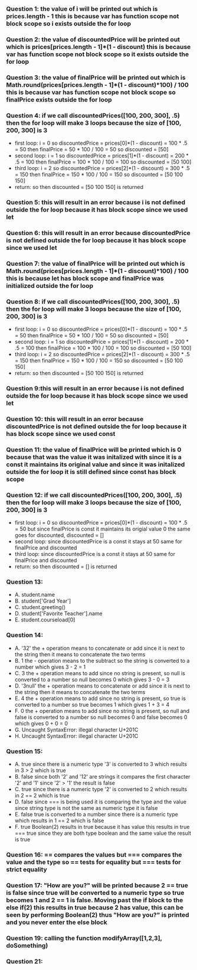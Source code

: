 ### Question 1: the value of i will be printed out which is prices.length - 1 this is because var has function scope not block scope so i exists outside the for loop
### Question 2: the value of discountedPrice will be printed out which is prices[prices.length - 1]*(1 - discount) this is because var has function scope not block scope so it exists outside the for loop
### Question 3: the value of finalPrice will be printed out which is Math.round(prices[prices.length - 1]*(1 - discount)*100) / 100 this is because var has function scope not block scope so finalPrice exists outside the for loop
### Question 4: if we call discountedPrices([100, 200, 300], .5) then the for loop will make 3 loops because the size of [100, 200, 300] is 3
- first loop: i = 0 so discountedPrice = prices[0]*(1 - discount) = 100 * .5 = 50 then finalPrice = 50 * 100 / 100 = 50 so discounted = [50]
- second loop: i = 1 so discountedPrice = prices[1]*(1 - discount) = 200 * .5 = 100 then finalPrice = 100 * 100 / 100 = 100 so discounted = [50 100]
- third loop: i = 2 so discountedPrice = prices[2]*(1 - discount) = 300 * .5 = 150 then finalPrice = 150 * 100 / 100 = 150 so discounted = [50 100 150]
- return: so then discounted = [50 100 150] is returned
### Question 5: this will result in an error because i is not defined outside the for loop because it has block scope since we used let
### Question 6: this will result in an error because discountedPrice is not defined outside the for loop because it has block scope since we used let
### Question 7: the value of finalPrice will be printed out which is Math.round(prices[prices.length - 1]*(1 - discount)*100) / 100 this is because let has block scope and finalPrice was initialized outside the for loop
### Question 8: if we call discountedPrices([100, 200, 300], .5) then the for loop will make 3 loops because the size of [100, 200, 300] is 3
- first loop: i = 0 so discountedPrice = prices[0]*(1 - discount) = 100 * .5 = 50 then finalPrice = 50 * 100 / 100 = 50 so discounted = [50]
- second loop: i = 1 so discountedPrice = prices[1]*(1 - discount) = 200 * .5 = 100 then finalPrice = 100 * 100 / 100 = 100 so discounted = [50 100]
- third loop: i = 2 so discountedPrice = prices[2]*(1 - discount) = 300 * .5 = 150 then finalPrice = 150 * 100 / 100 = 150 so discounted = [50 100 150]
- return: so then discounted = [50 100 150] is returned
### Question 9:this will result in an error because i is not defined outside the for loop because it has block scope since we used let
### Question 10: this will result in an error because discountedPrice is not defined outside the for loop because it has block scope since we used const
### Question 11: the value of finalPrice will be printed which is 0 because that was the value it was initalized with since it is a const it maintains its original value and since it was initalized outside the for loop it is still defined since const has block scope
### Question 12: if we call discountedPrices([100, 200, 300], .5) then the for loop will make 3 loops because the size of [100, 200, 300] is 3
- first loop: i = 0 so discountedPrice = prices[0]*(1 - discount) = 100 * .5 = 50 but since finalPrice is const it maintains its origial value 0 the same goes for discounted, discounted = []
- second loop: since discountedPrice is a const it stays at 50 same for finalPrice and discounted
- third loop: since discountedPrice is a const it stays at 50 same for finalPrice and discounted
- return: so then discounted = [] is returned
### Question 13:
  - A. student.name
  - B. student['Grad Year']
  - C. student.greeting()
  - D. student['Favorite  Teacher'].name
  - E. student.courseload[0]
### Question 14:
  - A. '32' the + operation means to concatenate or add since it is next to the string then it means to concatenate the two terms
  - B. 1 the - operation means to the subtract so the string is converted to a number which gives 3 - 2 = 1
  - C. 3 the + operation means to add since no string is present, so null is converted to a number so null becomes 0 which gives 3 - 0 = 3
  - D. '3null' the + operation means to concatenate or add since it is next to the string then it means to concatenate the two terms
  - E. 4 the + operation means to add since no string is present, so true is converted to a number so true becomes 1 which gives 1 + 3 = 4
  - F. 0 the + operation means to add since no string is present, so null and false is converted to a number so null becomes 0 and false becomes 0 which gives 0 + 0 = 0
  - G. Uncaught SyntaxError: illegal character U+201C
  - H. Uncaught SyntaxError: illegal character U+201C
### Question 15:
  - A. true since there is a numeric type '3' is converted to 3 which results in 3 > 2 which is true
  - B. false since both '2' and '12' are strings it compares the first character '2' and '1' since '2' > '1' the result is false
  - C. true since there is a numeric type '2' is converted to 2 which results in 2 == 2 which is true
  - D. false since === is being used it is comparing the type and the value since string type is not the same as numeric type it is false
  - E. false true is converted to a number since there is a numeric type which results in 1 == 2 which is false
  - F. true Boolean(2) results in true because it has value this results in true === true since they are both type boolean and the same value the result is true
### Question 16: == compares the values but === compares the value and the type so == tests for equality but === tests for strict equality
### Question 17: "How are you?" will be printed because 2 == true is false since true will be converted to a numeric type so true becomes 1 and 2 == 1 is false. Moving past the if block to the else if(2) this results in true because 2 has value, this can be seen by performing Boolean(2) thus "How are you?" is printed and you never enter the else block

### Question 19: calling the function modifyArray([1,2,3], doSomething)

### Question 21:





